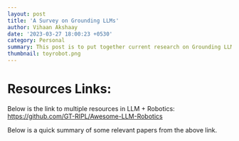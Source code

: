 ```yaml
---
layout: post
title: 'A Survey on Grounding LLMs'
author: Vihaan Akshaay
date: '2023-03-27 18:00:23 +0530'
category: Personal
summary: This post is to put together current research on Grounding LLMs
thumbnail: toyrobot.png
---
```


# Resources Links:

Below is the link to multiple resources in LLM + Robotics:
https://github.com/GT-RIPL/Awesome-LLM-Robotics

Below is a quick summary of some relevant papers from the above link.
